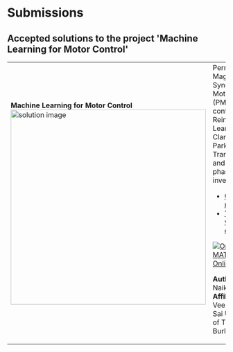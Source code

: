 # Submissions

## Accepted solutions to the project 'Machine Learning for Motor Control'
<table>
<tr class="odd">
<td width ="500">
<b>Machine Learning for Motor Control</b><br>
<img src="https://gist.githubusercontent.com/robertogl/e0115dc303472a9cfd52bbbc8edb7665/raw/pmsmRL.png" alt="solution image" width="450"/>
</td>
<td width ="500">
Permanent Magnet Synchronous Motor (PMSM) control using Reinforcement Learning, Clarke and Park Transform, and three phase inverter.<br>
<ul>
<li><a href="https://github.com/lipun7naik/Machine-Learning-for-Motor-Control-/">GitHub repository</a></li>
<li><a href="https://www.youtube.com/watch?v=pflJYQsLRYI">YouTube video demo</a></li></ul>

[![Open in MATLAB Online](https://www.mathworks.com/images/responsive/global/open-in-matlab-online.svg)](https://matlab.mathworks.com/open/github/v1?repo=lipun7naik/Machine-Learning-for-Motor-Control-)

**Author:** Lipun Naik</br>
**Affiliation** Veer Surendra Sai University of Technology Burla
</td>
</tr>
</table>
